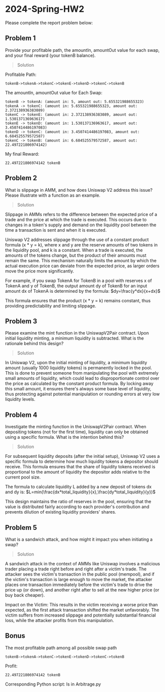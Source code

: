 # 2024-Spring-HW2

Please complete the report problem below:

## Problem 1
Provide your profitable path, the amountIn, amountOut value for each swap, and your final reward (your tokenB balance).

> Solution

Profitable Path: 
```
tokenB->tokenA->tokenC->tokenE->tokenD->tokenC->tokenB
```

The amountIn, amountOut value for Each Swap:
```
tokenB -> tokenA: (amount in: 5, amount out: 5.655321988655323)
tokenA -> tokenC: (amount in: 5.655321988655323, amount out: 2.372138936383089)
tokenC -> tokenE: (amount in: 2.372138936383089, amount out: 1.530137136963617)
tokenE -> tokenD: (amount in: 1.530137136963617, amount out: 3.4507414486197083)
tokenD -> tokenC: (amount in: 3.4507414486197083, amount out: 6.684525579572587)
tokenC -> tokenB: (amount in: 6.684525579572587, amount out: 22.497221806974142)
```

My final Reward:
```
22.497221806974142 tokenB
```

## Problem 2
What is slippage in AMM, and how does Uniswap V2 address this issue? Please illustrate with a function as an example.

> Solution

Slippage in AMMs refers to the difference between the expected price of a trade and the price at which the trade is executed. This occurs due to changes in a token's supply and demand on the liquidity pool between the time a transaction is sent and when it is executed.

Uniswap V2 addresses slippage through the use of a constant product formula (x * y = k), where x and y are the reserve amounts of two tokens in the liquidity pool, and k is a constant. When a trade is executed, the amounts of the tokens change, but the product of their amounts must remain the same. This mechanism naturally limits the amount by which the actual execution price can deviate from the expected price, as larger orders move the price more significantly.

For example, if you swap TokenA for TokenB in a pool with reserves x of TokenA and y of TokenB, the output amount dy of TokenB for an input amount dx of TokenA is determined by the formula:
$dy=\frac{y*dx}{x+dx}$

This formula ensures that the product (x * y = k) remains constant, thus providing predictability and limiting slippage.
## Problem 3
Please examine the mint function in the UniswapV2Pair contract. Upon initial liquidity minting, a minimum liquidity is subtracted. What is the rationale behind this design?

> Solution

In Uniswap V2, upon the initial minting of liquidity, a minimum liquidity amount (usually 1000 liquidity tokens) is permanently locked in the pool. This is done to prevent someone from manipulating the pool with extremely small amounts of liquidity, which could lead to disproportionate control over the price as calculated by the constant product formula. By locking away this small amount, it ensures there's always some base level of liquidity, thus protecting against potential manipulation or rounding errors at very low liquidity levels.

## Problem 4
Investigate the minting function in the UniswapV2Pair contract. When depositing tokens (not for the first time), liquidity can only be obtained using a specific formula. What is the intention behind this?

> Solution

For subsequent liquidity deposits (after the initial setup), Uniswap V2 uses a specific formula to determine how much liquidity tokens a depositor should receive. This formula ensures that the share of liquidity tokens received is proportional to the amount of liquidity the depositor adds relative to the current pool size.

The formula to calculate liquidity 
L added by a new deposit of tokens dx and dy is: $L=min(\frac{dx*total_liquidity}{x},\frac{dy*total_liquidity}{y})$

This design maintains the ratio of reserves in the pool, ensuring that the value is distributed fairly according to each provider's contribution and prevents dilution of existing liquidity providers' shares.

## Problem 5
What is a sandwich attack, and how might it impact you when initiating a swap?

> Solution

A sandwich attack in the context of AMMs like Uniswap involves a malicious trader placing a trade right before and right after a victim's trade. The attacker sees the victim's transaction in the public pool (mempool), and if the victim's transaction is large enough to move the market, the attacker places one transaction immediately before the victim's trade to drive the price up (or down), and another right after to sell at the new higher price (or buy back cheaper).

Impact on the Victim: This results in the victim receiving a worse price than expected, as the first attack transaction shifted the market unfavorably. The victim suffers from increased slippage and potentially substantial financial loss, while the attacker profits from this manipulation.

## Bonus
The most profitable path among all possible swap path
```
tokenB->tokenA->tokenC->tokenE->tokenD->tokenC->tokenB
```
Profit:
```
22.497221806974142 tokenB
```
Corresponding Python script: Is in Arbitrage.py